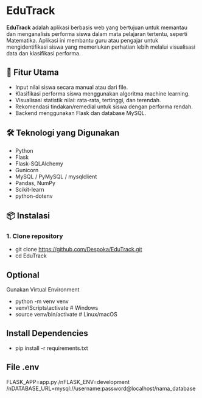 # EduTrack

**EduTrack** adalah aplikasi berbasis web yang bertujuan untuk memantau dan menganalisis performa siswa dalam mata pelajaran tertentu, seperti Matematika. Aplikasi ini membantu guru atau pengajar untuk mengidentifikasi siswa yang memerlukan perhatian lebih melalui visualisasi data dan klasifikasi performa.

## 🚀 Fitur Utama

- Input nilai siswa secara manual atau dari file.
- Klasifikasi performa siswa menggunakan algoritma machine learning.
- Visualisasi statistik nilai: rata-rata, tertinggi, dan terendah.
- Rekomendasi tindakan/remedial untuk siswa dengan performa rendah.
- Backend menggunakan Flask dan database MySQL.

## 🛠️ Teknologi yang Digunakan

- Python
- Flask
- Flask-SQLAlchemy
- Gunicorn
- MySQL / PyMySQL / mysqlclient
- Pandas, NumPy
- Scikit-learn
- python-dotenv

## 📦 Instalasi

### 1. Clone repository


- git clone https://github.com/Despoka/EduTrack.git
- cd EduTrack


## Optional
Gunakan Virtual Environment
- python -m venv venv
- venv\Scripts\activate  # Windows
- source venv/bin/activate  # Linux/macOS


## Install Dependencies
- pip install -r requirements.txt

## File .env
FLASK_APP=app.py /nFLASK_ENV=development /nDATABASE_URL=mysql://username:password@localhost/nama_database



